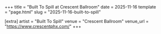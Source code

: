 +++
title = "Built To Spill at Crescent Ballroom"
date = 2025-11-16
template = "page.html"
slug = "2025-11-16-built-to-spill"

[extra]
artist = "Built To Spill"
venue = "Crescent Ballroom"
venue_url = "https://www.crescentphx.com/"
+++
